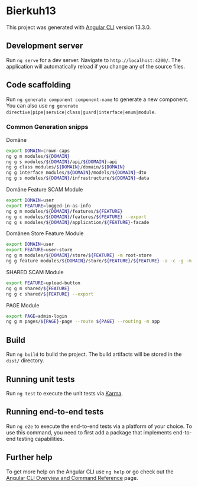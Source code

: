 
# Bierkuh13

This project was generated with [Angular CLI](https://github.com/angular/angular-cli) version 13.3.0.

## Development server

Run `ng serve` for a dev server. Navigate to `http://localhost:4200/`. The application will automatically reload if you change any of the source files.

## Code scaffolding

Run `ng generate component component-name` to generate a new component. You can also use `ng generate directive|pipe|service|class|guard|interface|enum|module`.

### Common Generation snipps

Domäne

```bash
export DOMAIN=crown-caps
ng g m modules/${DOMAIN}
ng g s modules/${DOMAIN}/api/${DOMAIN}-api
ng g class modules/${DOMAIN}/domain/${DOMAIN}
ng g interface modules/${DOMAIN}/models/${DOMAIN}-dto
ng g s modules/${DOMAIN}/infrastructure/${DOMAIN}-data
```

Domäne Feature SCAM Module 

```bash
export DOMAIN=user
export FEATURE=logged-in-as-info
ng g m modules/${DOMAIN}/features/${FEATURE}
ng g c modules/${DOMAIN}/features/${FEATURE} --export
ng g s modules/${DOMAIN}/application/${FEATURE}-facade
```

Domänen Store Feature Module

```bash
export DOMAIN=user
export FEATURE=user-store
ng g m modules/${DOMAIN}/store/${FEATURE} -m root-store
ng g feature modules/${DOMAIN}/store/${FEATURE}/${FEATURE} -a -c -g -m modules/${DOMAIN}/store/${FEATURE} --prefix load
```

SHARED SCAM Module 

```bash
export FEATURE=upload-button
ng g m shared/${FEATURE}
ng g c shared/${FEATURE} --export
```

PAGE Module

```bash
export PAGE=admin-login
ng g m pages/${PAGE}-page --route ${PAGE} --routing -m app
```

## Build

Run `ng build` to build the project. The build artifacts will be stored in the `dist/` directory.

## Running unit tests

Run `ng test` to execute the unit tests via [Karma](https://karma-runner.github.io).

## Running end-to-end tests

Run `ng e2e` to execute the end-to-end tests via a platform of your choice. To use this command, you need to first add a package that implements end-to-end testing capabilities.

## Further help

To get more help on the Angular CLI use `ng help` or go check out the [Angular CLI Overview and Command Reference](https://angular.io/cli) page.
